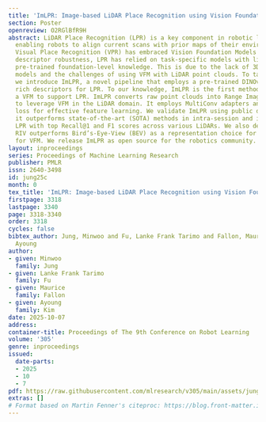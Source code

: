 ```yaml
---
title: 'ImLPR: Image-based LiDAR Place Recognition using Vision Foundation Models'
section: Poster
openreview: O2RGlBfR9H
abstract: LiDAR Place Recognition (LPR) is a key component in robotic localization,
  enabling robots to align current scans with prior maps of their environment. While
  Visual Place Recognition (VPR) has embraced Vision Foundation Models (VFMs) to enhance
  descriptor robustness, LPR has relied on task-specific models with limited use of
  pre-trained foundation-level knowledge. This is due to the lack of 3D foundation
  models and the challenges of using VFM with LiDAR point clouds. To tackle this,
  we introduce ImLPR, a novel pipeline that employs a pre-trained DINOv2 VFM to generate
  rich descriptors for LPR. To our knowledge, ImLPR is the first method to leverage
  a VFM to support LPR. ImLPR converts raw point clouds into Range Image Views (RIV)
  to leverage VFM in the LiDAR domain. It employs MultiConv adapters and Patch-InfoNCE
  loss for effective feature learning. We validate ImLPR using public datasets where
  it outperforms state-of-the-art (SOTA) methods in intra-session and inter-session
  LPR with top Recall@1 and F1 scores across various LiDARs. We also demonstrate that
  RIV outperforms Bird’s-Eye-View (BEV) as a representation choice for adapting LiDAR
  for VFM. We release ImLPR as open source for the robotics community.
layout: inproceedings
series: Proceedings of Machine Learning Research
publisher: PMLR
issn: 2640-3498
id: jung25c
month: 0
tex_title: 'ImLPR: Image-based LiDAR Place Recognition using Vision Foundation Models'
firstpage: 3318
lastpage: 3340
page: 3318-3340
order: 3318
cycles: false
bibtex_author: Jung, Minwoo and Fu, Lanke Frank Tarimo and Fallon, Maurice and Kim,
  Ayoung
author:
- given: Minwoo
  family: Jung
- given: Lanke Frank Tarimo
  family: Fu
- given: Maurice
  family: Fallon
- given: Ayoung
  family: Kim
date: 2025-10-07
address:
container-title: Proceedings of The 9th Conference on Robot Learning
volume: '305'
genre: inproceedings
issued:
  date-parts:
  - 2025
  - 10
  - 7
pdf: https://raw.githubusercontent.com/mlresearch/v305/main/assets/jung25c/jung25c.pdf
extras: []
# Format based on Martin Fenner's citeproc: https://blog.front-matter.io/posts/citeproc-yaml-for-bibliographies/
---
```

